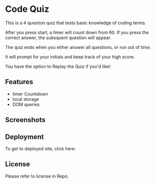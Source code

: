# Code Quiz

This is a 4 question quiz that tests basic knowledge of coding terms.

After you press start, a timer will count down from 60. If you press the correct
answer, the subsquent question will appear.

The quiz ends when you either answer all questions, or run out of time. 

It will prompt for your initials and keep track of your high score.

You have the option to Replay the Quiz if you'd like!


## Features

- timer Countdown
- local storage
- DOM queries


## Screenshots


## Deployment

To get to deployed site, click here:


## License
Please refer to license in Repo.

